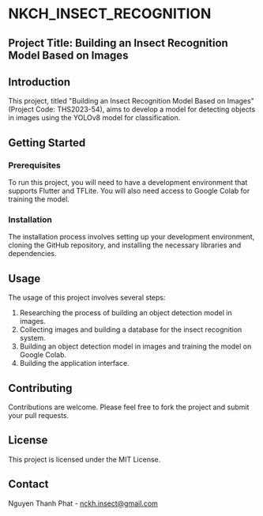 # NKCH_INSECT_RECOGNITION 
## Project Title: Building an Insect Recognition Model Based on Images
## Introduction
This project, titled "Building an Insect Recognition Model Based on Images" (Project Code: THS2023-54), aims to develop a model for detecting objects in images using the YOLOv8 model for classification.

## Getting Started
### Prerequisites
To run this project, you will need to have a development environment that supports Flutter and TFLite. You will also need access to Google Colab for training the model.

### Installation
The installation process involves setting up your development environment, cloning the GitHub repository, and installing the necessary libraries and dependencies.

## Usage
The usage of this project involves several steps:
1. Researching the process of building an object detection model in images.
2. Collecting images and building a database for the insect recognition system.
3. Building an object detection model in images and training the model on Google Colab.
4. Building the application interface.

## Contributing
Contributions are welcome. Please feel free to fork the project and submit your pull requests.

## License
This project is licensed under the MIT License.

## Contact
Nguyen Thanh Phat - nckh.insect@gmail.com 
